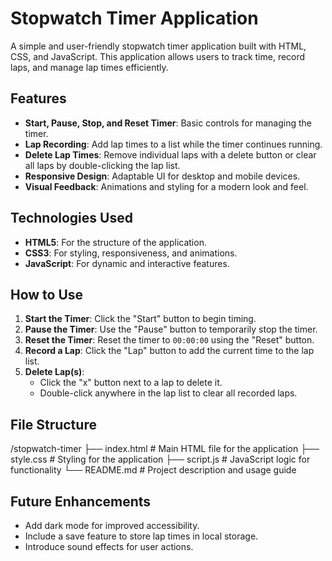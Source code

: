 # Stopwatch Timer Application

A simple and user-friendly stopwatch timer application built with HTML, CSS, and JavaScript. This application allows users to track time, record laps, and manage lap times efficiently.

## Features

- **Start, Pause, Stop, and Reset Timer**: Basic controls for managing the timer.
- **Lap Recording**: Add lap times to a list while the timer continues running.
- **Delete Lap Times**: Remove individual laps with a delete button or clear all laps by double-clicking the lap list.
- **Responsive Design**: Adaptable UI for desktop and mobile devices.
- **Visual Feedback**: Animations and styling for a modern look and feel.

## Technologies Used

- **HTML5**: For the structure of the application.
- **CSS3**: For styling, responsiveness, and animations.
- **JavaScript**: For dynamic and interactive features.

## How to Use

1. **Start the Timer**: Click the "Start" button to begin timing.
2. **Pause the Timer**: Use the "Pause" button to temporarily stop the timer.
3. **Reset the Timer**: Reset the timer to `00:00:00` using the "Reset" button.
4. **Record a Lap**: Click the "Lap" button to add the current time to the lap list.
5. **Delete Lap(s)**:
   - Click the "x" button next to a lap to delete it.
   - Double-click anywhere in the lap list to clear all recorded laps.

## File Structure

/stopwatch-timer 
├── index.html # Main HTML file for the application 
├── style.css # Styling for the application 
├── script.js # JavaScript logic for functionality 
└── README.md # Project description and usage guide

## Future Enhancements

- Add dark mode for improved accessibility.
- Include a save feature to store lap times in local storage.
- Introduce sound effects for user actions.
